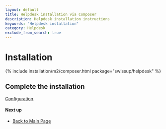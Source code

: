 ```yaml
---
layout: default
title: Helpdesk installation via Composer
description: Helpdesk installation instructions
keywords: "Helpdesk installation"
category: Helpdesk
exclude_from_search: true
---
```


# Installation

{% include installation/m2/composer.html package="swissup/helpdesk" %}

## Complete the installation

[Configuration](/m2/extensions/helpdesk/configuration/).

#### Next up

 -  [Back to Main Page](../../)